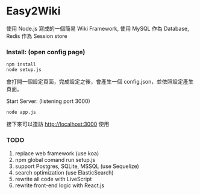 Easy2Wiki
===

使用 Node.js 寫成的一個簡易 Wiki Framework, 使用 MySQL 作為 Database, Redis 作為 Session store

### Install: (open config page)

```
npm install
node setup.js		
```

會打開一個設定頁面，完成設定之後，會產生一個 config.json，並依照設定產生頁面。

Start Server: (listening port 3000)

```
node app.js		
```

接下來可以造訪 [http://localhost:3000](http://localhost:3000) 使用

### TODO

1. replace web framework (use koa)
2. npm global comand run setup.js
3. support Postgres, SQLite, MSSQL (use Sequelize)
4. search optimization (use ElasticSearch)
5. rewrite all code with LiveScript
6. rewrite front-end logic with React.js